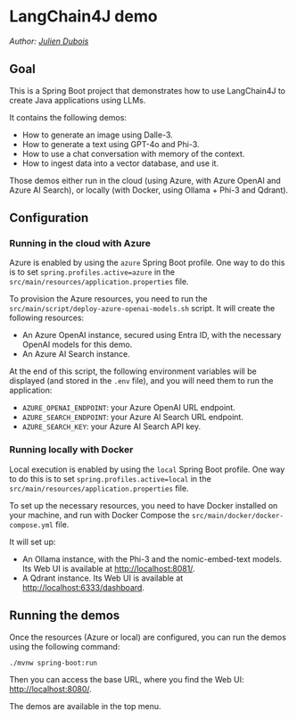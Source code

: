 # LangChain4J demo

_Author: [Julien Dubois](https://www.julien-dubois.com)_

## Goal

This is a Spring Boot project that demonstrates how to use LangChain4J to create Java applications using LLMs.

It contains the following demos:

- How to generate an image using Dalle-3.
- How to generate a text using GPT-4o and Phi-3.
- How to use a chat conversation with memory of the context.
- How to ingest data into a vector database, and use it.

Those demos either run in the cloud (using Azure, with Azure OpenAI and Azure AI Search), or locally (with Docker, using Ollama + Phi-3 and Qdrant).

## Configuration

### Running in the cloud with Azure

Azure is enabled by using the `azure` Spring Boot profile.
One way to do this is to set `spring.profiles.active=azure` in the `src/main/resources/application.properties` file.

To provision the Azure resources, you need to run the `src/main/script/deploy-azure-openai-models.sh` script. It will create the following resources:

- An Azure OpenAI instance, secured using Entra ID, with the necessary OpenAI models for this demo.
- An Azure AI Search instance.

At the end of this script, the following environment variables will be displayed (and stored in the `.env` file), and you will need them to run the application:
- `AZURE_OPENAI_ENDPOINT`: your Azure OpenAI URL endpoint.
- `AZURE_SEARCH_ENDPOINT`: your Azure AI Search URL endpoint.
- `AZURE_SEARCH_KEY`: your Azure AI Search API key.

### Running locally with Docker

Local execution is enabled by using the `local` Spring Boot profile.
One way to do this is to set `spring.profiles.active=local` in the `src/main/resources/application.properties` file.

To set up the necessary resources, you need to have Docker installed on your machine, and run with Docker Compose the `src/main/docker/docker-compose.yml` file.

It will set up:

- An Ollama instance, with the Phi-3 and the nomic-embed-text models. Its Web UI is available at [http://localhost:8081/](http://localhost:8081/).
- A Qdrant instance. Its Web UI is available at [http://localhost:6333/dashboard](http://localhost:6333/dashboard).

## Running the demos

Once the resources (Azure or local) are configured, you can run the demos using the following command:

```shell
./mvnw spring-boot:run
```

Then you can access the base URL, where you find the Web UI: [http://localhost:8080/](http://localhost:8080/).

The demos are available in the top menu.
